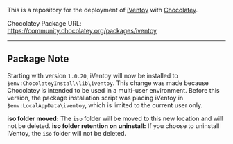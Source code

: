 This is a repository for the deployment of [iVentoy](https://www.iventoy.com) with [Chocolatey](https://chocolatey.org/).

Chocolatey Package URL: https://community.chocolatey.org/packages/iventoy

---

## Package Note

Starting with version `1.0.20`, iVentoy will now be installed to `$env:ChocolateyInstall\lib\iventoy`. This change was made because Chocolatey is intended to be used in a multi-user environment. Before this version, the package installation script was placing iVentoy in `$env:LocalAppData\iventoy`, which is limited to the current user only.

**iso folder moved:** The `iso` folder will be moved to this new location and will not be deleted.
**iso folder retention on uninstall:** If you choose to uninstall iVentoy, the `iso` folder will not be deleted.